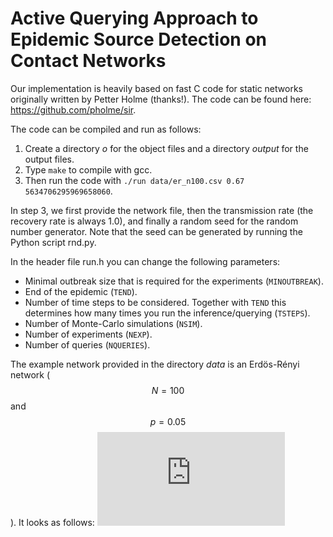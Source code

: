 # Active Querying Approach to Epidemic Source Detection on Contact Networks

Our implementation is heavily based on fast C code for static networks originally written by Petter Holme (thanks!). The code can be found here: https://github.com/pholme/sir.

The code can be compiled and run as follows:
1. Create a directory *o* for the object files and a directory *output* for the output files.
2. Type `make` to compile with gcc.
3. Then run the code with `./run data/er_n100.csv 0.67 5634706295969658060`.

In step 3, we first provide the network file, then the transmission rate (the recovery rate is always 1.0), and finally a random seed for the random number generator. Note that the seed can be generated by running the Python script rnd.py.

In the header file run.h you can change the following parameters:

* Minimal outbreak size that is required for the experiments (`MINOUTBREAK`).
* End of the epidemic (`TEND`).
* Number of time steps to be considered. Together with `TEND` this determines how many times you run the inference/querying (`TSTEPS`).
* Number of Monte-Carlo simulations (`NSIM`).
* Number of experiments (`NEXP`).
* Number of queries (`NQUERIES`).

The example network provided in the directory *data* is an Erdös-Rényi network ($$N=100$$ and $$p=0.05$$). It looks as follows:
![alt text](https://github.com/martinSter/active-querying/blob/main/data/Graph.pdf?raw=true)
